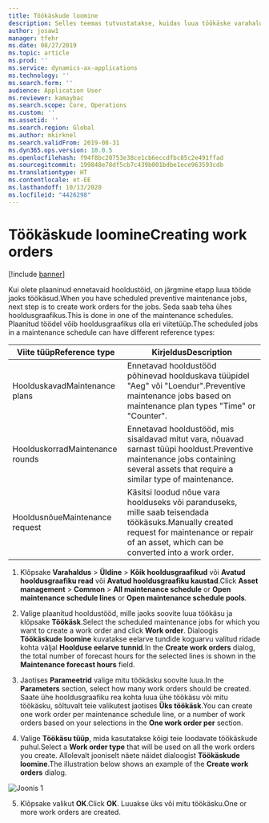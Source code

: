 ```yaml
---
title: Töökäskude loomine
description: Selles teemas tutvustatakse, kuidas luua töökäske varahalduses.
author: josaw1
manager: tfehr
ms.date: 08/27/2019
ms.topic: article
ms.prod: ''
ms.service: dynamics-ax-applications
ms.technology: ''
ms.search.form: ''
audience: Application User
ms.reviewer: kamaybac
ms.search.scope: Core, Operations
ms.custom: ''
ms.assetid: ''
ms.search.region: Global
ms.author: mkirknel
ms.search.validFrom: 2019-08-31
ms.dyn365.ops.version: 10.0.5
ms.openlocfilehash: f94f8bc20753e38ce1cb6eccdfbc85c2e491ffad
ms.sourcegitcommit: 199848e78df5cb7c439b001bdbe1ece963593cdb
ms.translationtype: HT
ms.contentlocale: et-EE
ms.lasthandoff: 10/13/2020
ms.locfileid: "4426298"
---
```

# <a name="creating-work-orders"></a><span data-ttu-id="10f7c-103">Töökäskude loomine</span><span class="sxs-lookup"><span data-stu-id="10f7c-103">Creating work orders</span></span>

[!include [banner](../../includes/banner.md)]

 

<span data-ttu-id="10f7c-104">Kui olete plaaninud ennetavaid hooldustöid, on järgmine etapp luua tööde jaoks töökäsud.</span><span class="sxs-lookup"><span data-stu-id="10f7c-104">When you have scheduled preventive maintenance jobs, next step is to create work orders for the jobs.</span></span> <span data-ttu-id="10f7c-105">Seda saab teha ühes hooldusgraafikus.</span><span class="sxs-lookup"><span data-stu-id="10f7c-105">This is done in one of the maintenance schedules.</span></span> <span data-ttu-id="10f7c-106">Plaanitud töödel võib hooldusgraafikus olla eri viitetüüp.</span><span class="sxs-lookup"><span data-stu-id="10f7c-106">The scheduled jobs in a maintenance schedule can have different reference types:</span></span>

| <span data-ttu-id="10f7c-107">Viite tüüp</span><span class="sxs-lookup"><span data-stu-id="10f7c-107">Reference type</span></span> | <span data-ttu-id="10f7c-108">Kirjeldus</span><span class="sxs-lookup"><span data-stu-id="10f7c-108">Description</span></span>                    |
|-----------------------|------------------------------------------------------------------------------------------------------------|
| <span data-ttu-id="10f7c-109">Hoolduskavad</span><span class="sxs-lookup"><span data-stu-id="10f7c-109">Maintenance plans</span></span>     | <span data-ttu-id="10f7c-110">Ennetavad hooldustööd põhinevad hoolduskava tüüpidel "Aeg" või "Loendur".</span><span class="sxs-lookup"><span data-stu-id="10f7c-110">Preventive maintenance jobs based on maintenance plan types "Time" or "Counter".</span></span>                       |
| <span data-ttu-id="10f7c-111">Hoolduskorrad</span><span class="sxs-lookup"><span data-stu-id="10f7c-111">Maintenance rounds</span></span>    | <span data-ttu-id="10f7c-112">Ennetavad hooldustööd, mis sisaldavad mitut vara, nõuavad sarnast tüüpi hooldust.</span><span class="sxs-lookup"><span data-stu-id="10f7c-112">Preventive maintenance jobs containing several assets that require a similar type of maintenance.</span></span>           |
| <span data-ttu-id="10f7c-113">Hooldusnõue</span><span class="sxs-lookup"><span data-stu-id="10f7c-113">Maintenance request</span></span>   | <span data-ttu-id="10f7c-114">Käsitsi loodud nõue vara hoolduseks või paranduseks, mille saab teisendada töökäsuks.</span><span class="sxs-lookup"><span data-stu-id="10f7c-114">Manually created request for maintenance or repair of an asset, which can be converted into a work order.</span></span> |


1. <span data-ttu-id="10f7c-115">Klõpsake **Varahaldus** > **Üldine** > **Kõik hooldusgraafikud** või **Avatud hooldusgraafiku read** või **Avatud hooldusgraafiku kaustad**.</span><span class="sxs-lookup"><span data-stu-id="10f7c-115">Click **Asset management** > **Common** > **All maintenance schedule** or **Open maintenance schedule lines** or **Open maintenance schedule pools**.</span></span>

2. <span data-ttu-id="10f7c-116">Valige plaanitud hooldustööd, mille jaoks soovite luua töökäsu ja klõpsake **Töökäsk**.</span><span class="sxs-lookup"><span data-stu-id="10f7c-116">Select the scheduled maintenance jobs for which you want to create a work order and click **Work order**.</span></span> <span data-ttu-id="10f7c-117">Dialoogis **Töökäskude loomine** kuvatakse eelarve tundide koguarvu valitud ridade kohta väljal **Hoolduse eelarve tunnid**.</span><span class="sxs-lookup"><span data-stu-id="10f7c-117">In the **Create work orders** dialog, the total number of forecast hours for the selected lines is shown in the **Maintenance forecast hours** field.</span></span>

3. <span data-ttu-id="10f7c-118">Jaotises **Parameetrid** valige mitu töökäsku soovite luua.</span><span class="sxs-lookup"><span data-stu-id="10f7c-118">In the **Parameters** section, select how many work orders should be created.</span></span> <span data-ttu-id="10f7c-119">Saate ühe hooldusgraafiku rea kohta luua ühe töökäsu või mitu töökäsku, sõltuvalt teie valikutest jaotises **Üks töökäsk**.</span><span class="sxs-lookup"><span data-stu-id="10f7c-119">You can create one work order per maintenance schedule line, or a number of work orders based on your selections in the **One work order per** section.</span></span>

4. <span data-ttu-id="10f7c-120">Valige **Töökäsu tüüp**, mida kasutatakse kõigi teie loodavate töökäskude puhul.</span><span class="sxs-lookup"><span data-stu-id="10f7c-120">Select a **Work order type** that will be used on all the work orders you create.</span></span> <span data-ttu-id="10f7c-121">Allolevalt jooniselt näete näidet dialoogist **Töökäskude loomine**.</span><span class="sxs-lookup"><span data-stu-id="10f7c-121">The illustration below shows an example of the **Create work orders** dialog.</span></span>

![Joonis 1](media/18-preventive-maintenance.png)

5. <span data-ttu-id="10f7c-123">Klõpsake valikut **OK**.</span><span class="sxs-lookup"><span data-stu-id="10f7c-123">Click **OK**.</span></span> <span data-ttu-id="10f7c-124">Luuakse üks või mitu töökäsku.</span><span class="sxs-lookup"><span data-stu-id="10f7c-124">One or more work orders are created.</span></span>

